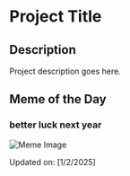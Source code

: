 # Project Title

## Description

Project description goes here.

## Meme of the Day

### better luck next year
![Meme Image](https://i.redd.it/hydalvxpifae1.png)

Updated on: [1/2/2025]